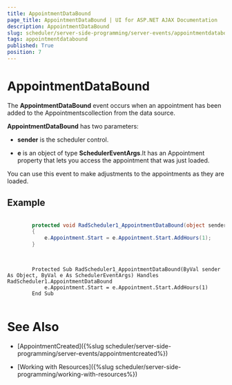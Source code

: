 ```yaml
---
title: AppointmentDataBound
page_title: AppointmentDataBound | UI for ASP.NET AJAX Documentation
description: AppointmentDataBound
slug: scheduler/server-side-programming/server-events/appointmentdatabound
tags: appointmentdatabound
published: True
position: 7
---
```


# AppointmentDataBound



The __AppointmentDataBound__ event occurs when an appointment has been added to the Appointmentscollection from the data source.

__AppointmentDataBound__ has two parameters:

* __sender__ is the scheduler control.

* __e__ is an object of type __SchedulerEventArgs__.It has an Appointment property that lets you access the appointment that was just loaded.

You can use this event to make adjustments to the appointments as they are loaded.

## Example





````C#
	
	    protected void RadScheduler1_AppointmentDataBound(object sender, SchedulerEventArgs e)
	    {
	        e.Appointment.Start = e.Appointment.Start.AddHours(1);
	    } 
	
````
````VB.NET
	
	    Protected Sub RadScheduler1_AppointmentDataBound(ByVal sender As Object, ByVal e As SchedulerEventArgs) Handles RadScheduler1.AppointmentDataBound
	        e.Appointment.Start = e.Appointment.Start.AddHours(1)
	    End Sub
	
````


# See Also

 * [AppointmentCreated]({%slug scheduler/server-side-programming/server-events/appointmentcreated%})

 * [Working with Resources]({%slug scheduler/server-side-programming/working-with-resources%})
